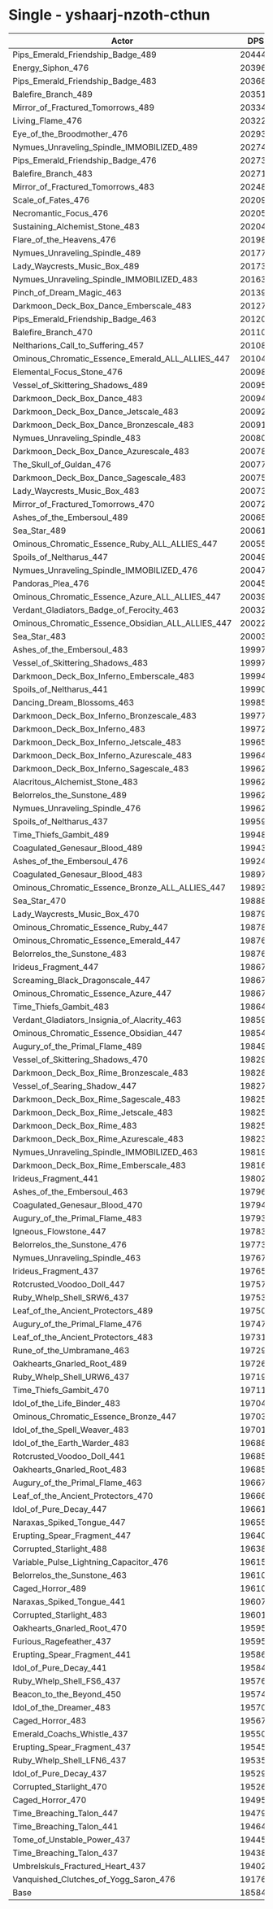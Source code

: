 # Single - yshaarj-nzoth-cthun
| Actor | DPS | Increase |
|---|:---:|:---:|
|Pips_Emerald_Friendship_Badge_489|204447|10.01%|
|Energy_Siphon_476|203963|9.75%|
|Pips_Emerald_Friendship_Badge_483|203686|9.60%|
|Balefire_Branch_489|203514|9.51%|
|Mirror_of_Fractured_Tomorrows_489|203349|9.42%|
|Living_Flame_476|203220|9.35%|
|Eye_of_the_Broodmother_476|202936|9.19%|
|Nymues_Unraveling_Spindle_IMMOBILIZED_489|202740|9.09%|
|Pips_Emerald_Friendship_Badge_476|202732|9.08%|
|Balefire_Branch_483|202712|9.07%|
|Mirror_of_Fractured_Tomorrows_483|202484|8.95%|
|Scale_of_Fates_476|202096|8.74%|
|Necromantic_Focus_476|202057|8.72%|
|Sustaining_Alchemist_Stone_483|202047|8.72%|
|Flare_of_the_Heavens_476|201985|8.68%|
|Nymues_Unraveling_Spindle_489|201774|8.57%|
|Lady_Waycrests_Music_Box_489|201736|8.55%|
|Nymues_Unraveling_Spindle_IMMOBILIZED_483|201635|8.49%|
|Pinch_of_Dream_Magic_463|201391|8.36%|
|Darkmoon_Deck_Box_Dance_Emberscale_483|201278|8.30%|
|Pips_Emerald_Friendship_Badge_463|201208|8.26%|
|Balefire_Branch_470|201109|8.21%|
|Neltharions_Call_to_Suffering_457|201088|8.20%|
|Ominous_Chromatic_Essence_Emerald_ALL_ALLIES_447|201044|8.18%|
|Elemental_Focus_Stone_476|200982|8.14%|
|Vessel_of_Skittering_Shadows_489|200956|8.13%|
|Darkmoon_Deck_Box_Dance_483|200948|8.12%|
|Darkmoon_Deck_Box_Dance_Jetscale_483|200928|8.11%|
|Darkmoon_Deck_Box_Dance_Bronzescale_483|200918|8.11%|
|Nymues_Unraveling_Spindle_483|200807|8.05%|
|Darkmoon_Deck_Box_Dance_Azurescale_483|200785|8.04%|
|The_Skull_of_Guldan_476|200772|8.03%|
|Darkmoon_Deck_Box_Dance_Sagescale_483|200759|8.02%|
|Lady_Waycrests_Music_Box_483|200735|8.01%|
|Mirror_of_Fractured_Tomorrows_470|200725|8.00%|
|Ashes_of_the_Embersoul_489|200653|7.97%|
|Sea_Star_489|200616|7.95%|
|Ominous_Chromatic_Essence_Ruby_ALL_ALLIES_447|200556|7.91%|
|Spoils_of_Neltharus_447|200499|7.88%|
|Nymues_Unraveling_Spindle_IMMOBILIZED_476|200475|7.87%|
|Pandoras_Plea_476|200459|7.86%|
|Ominous_Chromatic_Essence_Azure_ALL_ALLIES_447|200399|7.83%|
|Verdant_Gladiators_Badge_of_Ferocity_463|200327|7.79%|
|Ominous_Chromatic_Essence_Obsidian_ALL_ALLIES_447|200227|7.74%|
|Sea_Star_483|200036|7.63%|
|Ashes_of_the_Embersoul_483|199975|7.60%|
|Vessel_of_Skittering_Shadows_483|199971|7.60%|
|Darkmoon_Deck_Box_Inferno_Emberscale_483|199944|7.58%|
|Spoils_of_Neltharus_441|199906|7.56%|
|Dancing_Dream_Blossoms_463|199850|7.53%|
|Darkmoon_Deck_Box_Inferno_Bronzescale_483|199771|7.49%|
|Darkmoon_Deck_Box_Inferno_483|199720|7.46%|
|Darkmoon_Deck_Box_Inferno_Jetscale_483|199653|7.43%|
|Darkmoon_Deck_Box_Inferno_Azurescale_483|199649|7.43%|
|Darkmoon_Deck_Box_Inferno_Sagescale_483|199629|7.41%|
|Alacritous_Alchemist_Stone_483|199628|7.41%|
|Belorrelos_the_Sunstone_489|199622|7.41%|
|Nymues_Unraveling_Spindle_476|199620|7.41%|
|Spoils_of_Neltharus_437|199593|7.40%|
|Time_Thiefs_Gambit_489|199484|7.34%|
|Coagulated_Genesaur_Blood_489|199437|7.31%|
|Ashes_of_the_Embersoul_476|199240|7.21%|
|Coagulated_Genesaur_Blood_483|198972|7.06%|
|Ominous_Chromatic_Essence_Bronze_ALL_ALLIES_447|198934|7.04%|
|Sea_Star_470|198887|7.02%|
|Lady_Waycrests_Music_Box_470|198796|6.97%|
|Ominous_Chromatic_Essence_Ruby_447|198785|6.96%|
|Ominous_Chromatic_Essence_Emerald_447|198767|6.95%|
|Belorrelos_the_Sunstone_483|198760|6.95%|
|Irideus_Fragment_447|198675|6.90%|
|Screaming_Black_Dragonscale_447|198674|6.90%|
|Ominous_Chromatic_Essence_Azure_447|198673|6.90%|
|Time_Thiefs_Gambit_483|198641|6.88%|
|Verdant_Gladiators_Insignia_of_Alacrity_463|198593|6.86%|
|Ominous_Chromatic_Essence_Obsidian_447|198545|6.83%|
|Augury_of_the_Primal_Flame_489|198493|6.80%|
|Vessel_of_Skittering_Shadows_470|198298|6.70%|
|Darkmoon_Deck_Box_Rime_Bronzescale_483|198281|6.69%|
|Vessel_of_Searing_Shadow_447|198276|6.69%|
|Darkmoon_Deck_Box_Rime_Sagescale_483|198255|6.68%|
|Darkmoon_Deck_Box_Rime_Jetscale_483|198252|6.67%|
|Darkmoon_Deck_Box_Rime_483|198251|6.67%|
|Darkmoon_Deck_Box_Rime_Azurescale_483|198231|6.66%|
|Nymues_Unraveling_Spindle_IMMOBILIZED_463|198199|6.64%|
|Darkmoon_Deck_Box_Rime_Emberscale_483|198166|6.63%|
|Irideus_Fragment_441|198025|6.55%|
|Ashes_of_the_Embersoul_463|197960|6.52%|
|Coagulated_Genesaur_Blood_470|197947|6.51%|
|Augury_of_the_Primal_Flame_483|197930|6.50%|
|Igneous_Flowstone_447|197837|6.45%|
|Belorrelos_the_Sunstone_476|197738|6.40%|
|Nymues_Unraveling_Spindle_463|197679|6.37%|
|Irideus_Fragment_437|197657|6.35%|
|Rotcrusted_Voodoo_Doll_447|197573|6.31%|
|Ruby_Whelp_Shell_SRW6_437|197532|6.29%|
|Leaf_of_the_Ancient_Protectors_489|197500|6.27%|
|Augury_of_the_Primal_Flame_476|197471|6.25%|
|Leaf_of_the_Ancient_Protectors_483|197311|6.17%|
|Rune_of_the_Umbramane_463|197292|6.16%|
|Oakhearts_Gnarled_Root_489|197268|6.14%|
|Ruby_Whelp_Shell_URW6_437|197193|6.10%|
|Time_Thiefs_Gambit_470|197119|6.06%|
|Idol_of_the_Life_Binder_483|197044|6.02%|
|Ominous_Chromatic_Essence_Bronze_447|197037|6.02%|
|Idol_of_the_Spell_Weaver_483|197019|6.01%|
|Idol_of_the_Earth_Warder_483|196883|5.94%|
|Rotcrusted_Voodoo_Doll_441|196855|5.92%|
|Oakhearts_Gnarled_Root_483|196852|5.92%|
|Augury_of_the_Primal_Flame_463|196678|5.83%|
|Leaf_of_the_Ancient_Protectors_470|196669|5.82%|
|Idol_of_Pure_Decay_447|196617|5.79%|
|Naraxas_Spiked_Tongue_447|196552|5.76%|
|Erupting_Spear_Fragment_447|196400|5.68%|
|Corrupted_Starlight_488|196381|5.67%|
|Variable_Pulse_Lightning_Capacitor_476|196154|5.54%|
|Belorrelos_the_Sunstone_463|196108|5.52%|
|Caged_Horror_489|196103|5.52%|
|Naraxas_Spiked_Tongue_441|196079|5.50%|
|Corrupted_Starlight_483|196011|5.47%|
|Oakhearts_Gnarled_Root_470|195953|5.44%|
|Furious_Ragefeather_437|195953|5.44%|
|Erupting_Spear_Fragment_441|195866|5.39%|
|Idol_of_Pure_Decay_441|195847|5.38%|
|Ruby_Whelp_Shell_FS6_437|195760|5.33%|
|Beacon_to_the_Beyond_450|195745|5.32%|
|Idol_of_the_Dreamer_483|195705|5.30%|
|Caged_Horror_483|195670|5.28%|
|Emerald_Coachs_Whistle_437|195507|5.20%|
|Erupting_Spear_Fragment_437|195455|5.17%|
|Ruby_Whelp_Shell_LFN6_437|195352|5.11%|
|Idol_of_Pure_Decay_437|195297|5.08%|
|Corrupted_Starlight_470|195262|5.06%|
|Caged_Horror_470|194957|4.90%|
|Time_Breaching_Talon_447|194799|4.82%|
|Time_Breaching_Talon_441|194642|4.73%|
|Tome_of_Unstable_Power_437|194458|4.63%|
|Time_Breaching_Talon_437|194380|4.59%|
|Umbrelskuls_Fractured_Heart_437|194026|4.40%|
|Vanquished_Clutches_of_Yogg_Saron_476|191765|3.18%|
|Base|185849|0.00%|
